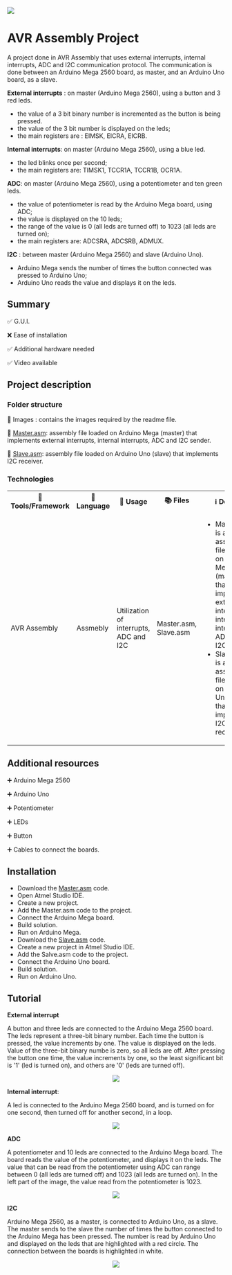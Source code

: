 <p align="left">
  <img 
    src="https://github.com/mariusstoica21/avr_assembly_project/blob/main/Images/header.png"
  >
</p>

# AVR Assembly Project

A project done in AVR Assembly that uses external interrupts, internal interrupts, ADC and I2C communication protocol. The communication is done between an Arduino Mega 2560 board, as master, and an Arduino Uno board, as a slave.

**External interrupts** : on master (Arduino Mega 2560), using a button and 3 red leds.
- the value of a 3 bit binary number is incremented as the button is being pressed.
- the value of the 3 bit number is displayed on the leds;
- the main registers are : EIMSK, EICRA, EICRB.

**Internal interrupts**: on master (Arduino Mega 2560), using a blue led.
- the led blinks once per second;
- the main registers are: TIMSK1, TCCR1A, TCCR1B, OCR1A.

**ADC**: on master (Arduino Mega 2560), using a potentiometer and ten green leds.
- the value of potentiometer is read by the Arduino Mega board, using ADC;
- the value is displayed on the 10 leds;
- the range of the value is 0 (all leds are turned off) to 1023 (all leds are turned on);
- the main registers are: ADCSRA, ADCSRB, ADMUX.

**I2C** : between master (Arduino Mega 2560) and slave (Arduino Uno).
- Arduino Mega sends the number of times the button connected was pressed to Arduino Uno;
- Arduino Uno reads the value and displays it on the leds.

## Summary
✅ G.U.I. 

❌ Ease of installation

✅ Additional hardware needed

✅ Video available

## Project description

### Folder structure

📁 Images : contains the images required by the readme file.

📄 [Master.asm](https://github.com/mariusstoica21/avr_assembly_project/blob/main/Master.asm): assembly file loaded on Arduino Mega (master) that implements external interrupts, internal interrupts, ADC and I2C sender.

📄 [Slave.asm](https://github.com/mariusstoica21/avr_assembly_project/blob/main/Slave.asm): assembly file loaded on Arduino Uno (slave) that implements I2C receiver.

### Technologies

<table>
  <tr>
    <th>🔨 Tools/Framework</th>
    <th>📘 Language</th>
    <th>📃 Usage </th>
    <th>📚 Files</th>
    <th> ℹ Details  </th>
  </tr>
  <tr>
    <td>AVR Assembly</td>
    <td>Assmebly</td>
    <td>Utilization of interrupts, ADC and I2C</td>
    <td>Master.asm, Slave.asm</td>
    <td>
       <ul>
        <li>Master.asm is an assembly file loaded on Arduino Mega (master) that implements external interrupts, internal interrupts, ADC and I2C sender.</li>
        <li>Slave.asm is an assembly file loaded on Arduino Uno (slave) that implements I2C receiver.</li>
      </ul>
   </td>
  </tr>
</table>

## Additional resources

➕ Arduino Mega 2560

➕ Arduino Uno

➕ Potentiometer

➕ LEDs

➕ Button

➕ Cables to connect the boards.

## Installation
- Download the [Master.asm](https://github.com/mariusstoica21/avr_assembly_project/blob/main/Master.asm) code.
- Open Atmel Studio IDE.
- Create a new project.
- Add the Master.asm code to the project.
- Connect the Arduino Mega board.
- Build solution.
- Run on Arduino Mega.
- Download the [Slave.asm](https://github.com/mariusstoica21/avr_assembly_project/blob/main/Slave.asm) code.
- Create a new project in Atmel Studio IDE.
- Add the Salve.asm code to the project.
- Connect the Arduino Uno board.
- Build solution.
- Run on Arduino Uno.

## Tutorial

**External interrupt**

A button and three leds are connected to the Arduino Mega 2560 board. The leds represent a three-bit binary number. Each time the button is pressed, the value increments by one. The value is displayed on the leds. Value of the three-bit binary numbe is zero, so all leds are off. After pressing the button one time, the value increments by one, so the least significant bit is '1' (led is turned on), and others are '0' (leds are turned off).

<p align="center">
  <img 
    src="https://github.com/mariusstoica21/avr_assembly_project/blob/main/Images/ei3.png"
  >
</p>

**Internal interrupt**: 

A led is connected to the Arduino Mega 2560 board, and is turned on for one second, then turned off for another second, in a loop.

<p align="center">
  <img 
    src="https://github.com/mariusstoica21/avr_assembly_project/blob/main/Images/ii1.png"
  >
</p>

**ADC**

A potentiometer and 10 leds are connected to the Arduino Mega board. The board reads the value of the potentiometer, and displays it on the leds. The value that can be read from the potentiometer using ADC can range between 0 (all leds are turned off) and 1023 (all leds are turned on). In the left part of the image, the value read from the potentiometer is 1023.


<p align="center">
  <img 
    src="https://github.com/mariusstoica21/avr_assembly_project/blob/main/Images/adc1.png"
  >
</p>

**I2C** 

Arduino Mega 2560, as a master, is connected to Arduino Uno, as a slave. The master sends to the slave the number of times the button connected to the Arduino Mega has been pressed. The number is read by Arduino Uno and displayed on the leds that are highlighted with a red circle. The connection between the boards is highlighted in white.

<p align="center">
  <img 
    src="https://github.com/mariusstoica21/avr_assembly_project/blob/main/Images/i2c1.png"
  >
</p>








